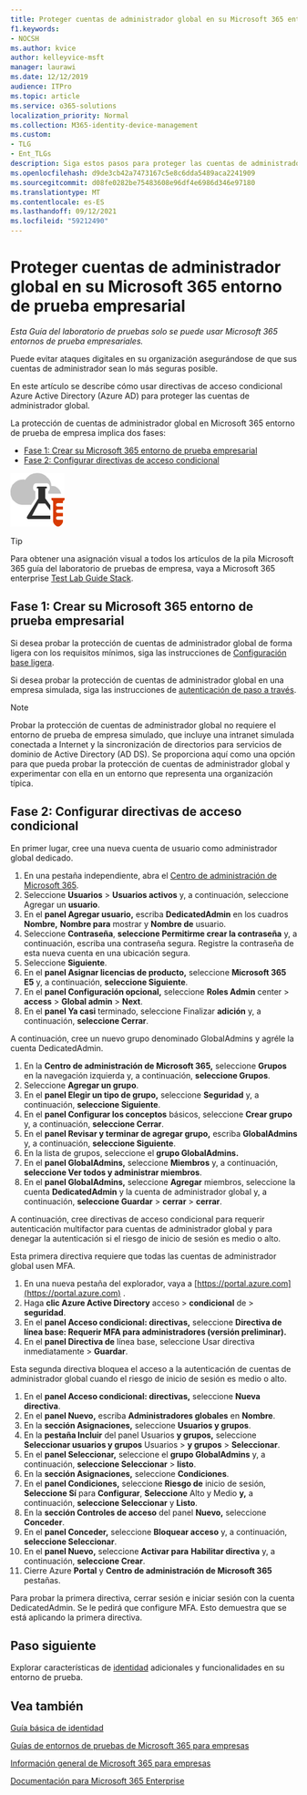 ```yaml
---
title: Proteger cuentas de administrador global en su Microsoft 365 entorno de prueba empresarial
f1.keywords:
- NOCSH
ms.author: kvice
author: kelleyvice-msft
manager: laurawi
ms.date: 12/12/2019
audience: ITPro
ms.topic: article
ms.service: o365-solutions
localization_priority: Normal
ms.collection: M365-identity-device-management
ms.custom:
- TLG
- Ent_TLGs
description: Siga estos pasos para proteger las cuentas de administrador global en su Microsoft 365 entorno de prueba empresarial.
ms.openlocfilehash: d9de3cb42a7473167c5e8c6dda5489aca2241909
ms.sourcegitcommit: d08fe0282be75483608e96df4e6986d346e97180
ms.translationtype: MT
ms.contentlocale: es-ES
ms.lasthandoff: 09/12/2021
ms.locfileid: "59212490"
---
```

# <a name="protect-global-administrator-accounts-in-your-microsoft-365-for-enterprise-test-environment"></a>Proteger cuentas de administrador global en su Microsoft 365 entorno de prueba empresarial

*Esta Guía del laboratorio de pruebas solo se puede usar Microsoft 365 entornos de prueba empresariales.*

Puede evitar ataques digitales en su organización asegurándose de que sus cuentas de administrador sean lo más seguras posible. 

En este artículo se describe cómo usar directivas de acceso condicional Azure Active Directory (Azure AD) para proteger las cuentas de administrador global.

La protección de cuentas de administrador global en Microsoft 365 entorno de prueba de empresa implica dos fases:
- [Fase 1: Crear su Microsoft 365 entorno de prueba empresarial](#phase-1-build-out-your-microsoft-365-for-enterprise-test-environment)
- [Fase 2: Configurar directivas de acceso condicional](#phase-2-configure-conditional-access-policies)

![Guías del laboratorio de pruebas para la nube de Microsoft.](../media/m365-enterprise-test-lab-guides/cloud-tlg-icon.png) 
    
> [!TIP]
> Para obtener una asignación visual a todos los artículos de la pila Microsoft 365 guía del laboratorio de pruebas de empresa, vaya a Microsoft 365 enterprise [Test Lab Guide Stack](../downloads/Microsoft365EnterpriseTLGStack.pdf).

## <a name="phase-1-build-out-your-microsoft-365-for-enterprise-test-environment"></a>Fase 1: Crear su Microsoft 365 entorno de prueba empresarial

Si desea probar la protección de cuentas de administrador global de forma ligera con los requisitos mínimos, siga las instrucciones de [Configuración base ligera](lightweight-base-configuration-microsoft-365-enterprise.md).
  
Si desea probar la protección de cuentas de administrador global en una empresa simulada, siga las instrucciones de [autenticación de paso a través](pass-through-auth-m365-ent-test-environment.md).
  
> [!NOTE]
> Probar la protección de cuentas de administrador global no requiere el entorno de prueba de empresa simulado, que incluye una intranet simulada conectada a Internet y la sincronización de directorios para servicios de dominio de Active Directory (AD DS). Se proporciona aquí como una opción para que pueda probar la protección de cuentas de administrador global y experimentar con ella en un entorno que representa una organización típica. 
  
## <a name="phase-2-configure-conditional-access-policies"></a>Fase 2: Configurar directivas de acceso condicional

En primer lugar, cree una nueva cuenta de usuario como administrador global dedicado.

1. En una pestaña independiente, abra el [Centro de administración de Microsoft 365](https://admin.microsoft.com/).
2. Seleccione **Usuarios**  >  **Usuarios activos** y, a continuación, seleccione Agregar un **usuario**.
3. En el **panel Agregar usuario,** escriba **DedicatedAdmin** en los cuadros **Nombre,** **Nombre para** mostrar y **Nombre de** usuario.
4. Seleccione **Contraseña**, **seleccione Permitirme crear la contraseña** y, a continuación, escriba una contraseña segura. Registre la contraseña de esta nueva cuenta en una ubicación segura.
5. Seleccione **Siguiente**.
6. En el **panel Asignar licencias de producto,** seleccione **Microsoft 365 E5** y, a continuación, **seleccione Siguiente**.
7. En el **panel Configuración opcional,** seleccione **Roles Admin** center  >  **access**  >  **Global admin**  >  **Next**.
8. En el **panel Ya casi** terminado, seleccione Finalizar **adición** y, a continuación, **seleccione Cerrar**.

A continuación, cree un nuevo grupo denominado GlobalAdmins y agréle la cuenta DedicatedAdmin.

1. En la **Centro de administración de Microsoft 365,** seleccione **Grupos** en la navegación izquierda y, a continuación, **seleccione Grupos**.
2. Seleccione **Agregar un grupo**.
3. En el **panel Elegir un tipo de grupo,** seleccione **Seguridad** y, a continuación, **seleccione Siguiente**.
4. En el **panel Configurar los conceptos** básicos, seleccione **Crear grupo** y, a continuación, **seleccione Cerrar**.
5. En el **panel Revisar y terminar de agregar grupo,** escriba **GlobalAdmins** y, a continuación, **seleccione Siguiente**.
7. En la lista de grupos, seleccione el **grupo GlobalAdmins.**
8. En el **panel GlobalAdmins,** seleccione **Miembros** y, a continuación, **seleccione Ver todos y administrar miembros**.
9. En el **panel GlobalAdmins,** seleccione **Agregar** miembros, seleccione la cuenta **DedicatedAdmin** y la cuenta de administrador global y, a continuación, **seleccione Guardar**  >  **cerrar**  >  **cerrar**.

A continuación, cree directivas de acceso condicional para requerir autenticación multifactor para cuentas de administrador global y para denegar la autenticación si el riesgo de inicio de sesión es medio o alto.

Esta primera directiva requiere que todas las cuentas de administrador global usen MFA.

1. En una nueva pestaña del explorador, vaya a [https://portal.azure.com](https://portal.azure.com) .
2. Haga **clic Azure Active Directory** acceso  >  **condicional** de  >  **seguridad**.
3. En el **panel Acceso condicional: directivas,** seleccione **Directiva de línea base: Requerir MFA para administradores (versión preliminar).**
4. En el **panel Directiva de** línea base, seleccione Usar directiva inmediatamente > **Guardar**.

Esta segunda directiva bloquea el acceso a la autenticación de cuentas de administrador global cuando el riesgo de inicio de sesión es medio o alto.

1. En el **panel Acceso condicional: directivas,** seleccione **Nueva directiva**.
2. En el **panel Nuevo,** escriba **Administradores globales** en **Nombre**.
3. En la **sección Asignaciones,** seleccione **Usuarios y grupos**.
4. En la **pestaña Incluir** del panel Usuarios **y grupos,** seleccione **Seleccionar usuarios y grupos** Usuarios  >  **y grupos**  >  **Seleccionar**.
5. En el **panel Seleccionar,** seleccione el **grupo GlobalAdmins** y, a continuación, **seleccione Seleccionar**  >  **listo**.
6. En la **sección Asignaciones,** seleccione **Condiciones**.
7. En el **panel Condiciones,** seleccione **Riesgo de** inicio de sesión, **Seleccione Sí** para **Configurar**, **Seleccione** Alto y Medio **y,** a continuación, **seleccione Seleccionar** y **Listo**.
8. En la **sección Controles de acceso** del panel **Nuevo,** seleccione **Conceder**.
9. En el **panel Conceder,** seleccione **Bloquear acceso** y, a continuación, **seleccione Seleccionar**.
10. En el **panel Nuevo,** seleccione **Activar para** **Habilitar directiva** y, a continuación, **seleccione Crear**.
11. Cierre Azure **Portal** y **Centro de administración de Microsoft 365** pestañas.

Para probar la primera directiva, cerrar sesión e iniciar sesión con la cuenta DedicatedAdmin. Se le pedirá que configure MFA. Esto demuestra que se está aplicando la primera directiva.

## <a name="next-step"></a>Paso siguiente

Explorar características de [identidad](m365-enterprise-test-lab-guides.md#identity) adicionales y funcionalidades en su entorno de prueba.

## <a name="see-also"></a>Vea también

[Guía básica de identidad](identity-roadmap-microsoft-365.md)

[Guías de entornos de pruebas de Microsoft 365 para empresas](m365-enterprise-test-lab-guides.md)

[Información general de Microsoft 365 para empresas](microsoft-365-overview.md)

[Documentación para Microsoft 365 Enterprise](/microsoft-365-enterprise/)